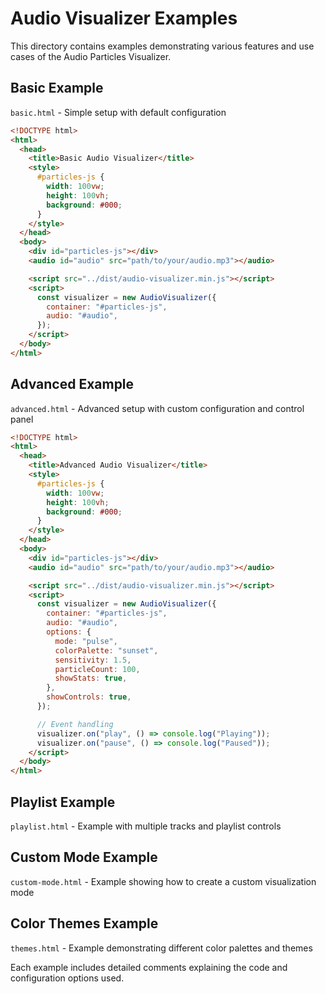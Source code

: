 # Audio Visualizer Examples

This directory contains examples demonstrating various features and use cases of the Audio Particles Visualizer.

## Basic Example

`basic.html` - Simple setup with default configuration

```html
<!DOCTYPE html>
<html>
  <head>
    <title>Basic Audio Visualizer</title>
    <style>
      #particles-js {
        width: 100vw;
        height: 100vh;
        background: #000;
      }
    </style>
  </head>
  <body>
    <div id="particles-js"></div>
    <audio id="audio" src="path/to/your/audio.mp3"></audio>

    <script src="../dist/audio-visualizer.min.js"></script>
    <script>
      const visualizer = new AudioVisualizer({
        container: "#particles-js",
        audio: "#audio",
      });
    </script>
  </body>
</html>
```

## Advanced Example

`advanced.html` - Advanced setup with custom configuration and control panel

```html
<!DOCTYPE html>
<html>
  <head>
    <title>Advanced Audio Visualizer</title>
    <style>
      #particles-js {
        width: 100vw;
        height: 100vh;
        background: #000;
      }
    </style>
  </head>
  <body>
    <div id="particles-js"></div>
    <audio id="audio" src="path/to/your/audio.mp3"></audio>

    <script src="../dist/audio-visualizer.min.js"></script>
    <script>
      const visualizer = new AudioVisualizer({
        container: "#particles-js",
        audio: "#audio",
        options: {
          mode: "pulse",
          colorPalette: "sunset",
          sensitivity: 1.5,
          particleCount: 100,
          showStats: true,
        },
        showControls: true,
      });

      // Event handling
      visualizer.on("play", () => console.log("Playing"));
      visualizer.on("pause", () => console.log("Paused"));
    </script>
  </body>
</html>
```

## Playlist Example

`playlist.html` - Example with multiple tracks and playlist controls

## Custom Mode Example

`custom-mode.html` - Example showing how to create a custom visualization mode

## Color Themes Example

`themes.html` - Example demonstrating different color palettes and themes

Each example includes detailed comments explaining the code and configuration options used.
